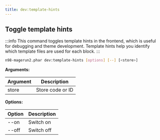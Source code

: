 ```yaml
---
title: dev:template-hints
---
```


## Toggle template hints

:::info
This command toggles template hints in the frontend, which is useful for debugging and theme development. Template hints help you identify which template files are used for each block.
:::

```sh
n98-magerun2.phar dev:template-hints [options] [--] [<store>]
```

**Arguments:**

| Argument | Description      |
|----------|-----------------|
| store    | Store code or ID |

**Options:**

| Option | Description |
|--------|-------------|
| --on   | Switch on   |
| --off  | Switch off  |
